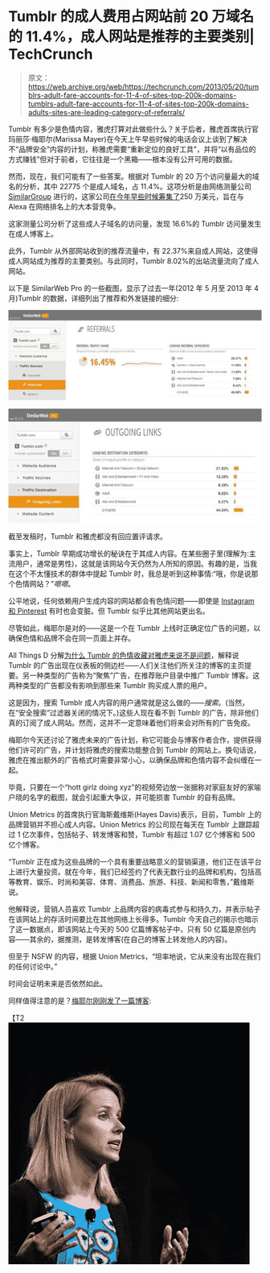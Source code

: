 # Tumblr 的成人费用占网站前 20 万域名的 11.4%，成人网站是推荐的主要类别| TechCrunch

> 原文：<https://web.archive.org/web/https://techcrunch.com/2013/05/20/tumblrs-adult-fare-accounts-for-11-4-of-sites-top-200k-domains-tumblrs-adult-fare-accounts-for-11-4-of-sites-top-200k-domains-adults-sites-are-leading-category-of-referrals/>

Tumblr 有多少是色情内容，雅虎打算对此做些什么？关于后者，雅虎首席执行官玛丽莎·梅耶尔(Marissa Mayer)在今天上午早些时候的电话会议上谈到了解决不“品牌安全”内容的计划，称雅虎需要“重新定位的良好工具”，并将“以有品位的方式赚钱”但对于前者，它往往是一个黑箱——根本没有公开可用的数据。

然而，现在，我们可能有了一些答案。根据对 Tumblr 的 20 万个访问量最大的域名的分析，其中 22775 个是成人域名，占 11.4%。这项分析是由网络测量公司 [SimilarGroup](https://web.archive.org/web/20230326023937/http://www.similarweb.com/) 进行的，这家公司[在今年早些时候筹集了](https://web.archive.org/web/20230326023937/https://techcrunch.com/2013/01/29/similargroup-raises-2-5-million-to-take-on-alexas-often-terrible-web-rankings-with-its-new-similarweb-service/)250 万美元，旨在与 Alexa 在网络排名上的大本营竞争。

这家测量公司分析了这些成人子域名的访问量，发现 16.6%的 Tumblr 访问量发生在成人博客上。

此外，Tumblr 从外部网站收到的推荐流量中，有 22.37%来自成人网站，这使得成人网站成为推荐的主要类别。与此同时，Tumblr 8.02%的出站流量流向了成人网站。

以下是 SimilarWeb Pro 的一些截图，显示了过去一年(2012 年 5 月至 2013 年 4 月)Tumblr 的数据，详细列出了推荐和外发链接的细分:

[![image001](img/8cfaa80f843315fc82f35df8e431ffbc.png)](https://web.archive.org/web/20230326023937/https://techcrunch.com/2013/05/20/tumblrs-adult-fare-accounts-for-11-4-of-sites-top-200k-domains-tumblrs-adult-fare-accounts-for-11-4-of-sites-top-200k-domains-adults-sites-are-leading-category-of-referrals/image001-37/)

[![image002](img/976c3a54f6a2beb7f4ac187fab8d288d.png)](https://web.archive.org/web/20230326023937/https://techcrunch.com/2013/05/20/tumblrs-adult-fare-accounts-for-11-4-of-sites-top-200k-domains-tumblrs-adult-fare-accounts-for-11-4-of-sites-top-200k-domains-adults-sites-are-leading-category-of-referrals/image002-20/)

截至发稿时，Tumblr 和雅虎都没有回应置评请求。

事实上，Tumblr 早期成功增长的秘诀在于其成人内容。在某些圈子里(理解为:主流用户，通常是男性)，这就是该网站今天仍然为人所知的原因。有趣的是，当我在这个不太懂技术的群体中提起 Tumblr 时，我总是听到这种事情:“哦，你是说那个色情网站？”*嗯嗯*。

公平地说，任何依赖用户生成内容的网站都会有色情问题——即使是 [Instagram 和 Pinterest](https://web.archive.org/web/20230326023937/https://techcrunch.com/2012/05/12/pornterest-vs-pornstagram-vs-tumblrs-nsfw/) 有时也会变脏。但 Tumblr 似乎比其他网站更出名。

尽管如此，梅耶尔是对的——这是一个在 Tumblr 上线时正确定位广告的问题，以确保色情和品牌不会在同一页面上并存。

All Things D 分解[为什么 Tumblr 的色情收藏对雅虎来说不是问题](https://web.archive.org/web/20230326023937/http://allthingsd.com/20130518/why-yahoo-doesnt-think-tumblr-has-a-porn-problem/)，解释说 Tumblr 的广告出现在仪表板的侧边栏——人们关注他们所关注的博客的主页提要。另一种类型的广告称为“聚焦”广告，在推荐账户目录中推广 Tumblr 博客。这两种类型的广告都没有影响到那些来 Tumblr 购买成人票的用户。

这是因为，搜索 Tumblr 成人内容的用户通常就是这么做的——*搜索*。(当然，在“安全搜索”过滤器关闭的情况下。)这些人现在看不到 Tumblr 的广告，除非他们真的订阅了成人网站。然而，这并不一定意味着他们将来会对所有的广告免疫。

梅耶尔今天还讨论了雅虎未来的广告计划，称它可能会与博客作者合作，提供获得他们许可的广告，并计划将雅虎的搜索功能整合到 Tumblr 的网站上。换句话说，雅虎在推出额外的广告格式时需要非常小心，以确保品牌和色情内容不会纠缠在一起。

毕竟，只要在一个“hott girlz doing xyz”的视频旁边放一张据称对家庭友好的家喻户晓的名字的截图，就会引起重大争议，并可能损害 Tumblr 的自有品牌。

Union Metrics 的首席执行官海斯戴维斯(Hayes Davis)表示，目前，Tumblr 上的品牌营销并不担心成人内容。Union Metrics 的公司现在每天在 Tumblr 上跟踪超过 1 亿次事件，包括帖子、转发博客和赞，Tumblr 有超过 1.07 亿个博客和 500 亿个博客。

“Tumblr 正在成为这些品牌的一个具有重要战略意义的营销渠道，他们正在该平台上进行大量投资。就在今年，我们已经签约了代表无数行业的品牌和机构，包括高等教育、娱乐、时尚和美容、体育、消费品、旅游、科技、新闻和零售，”戴维斯说。

他解释说，营销人员喜欢 Tumblr 上品牌内容的病毒式参与和持久力，并表示帖子在该网站上的存活时间要比在其他网络上长得多。Tumblr 今天自己的揭示也暗示了这一数据点，即该网站上今天的 500 亿篇博客帖子中，只有 50 亿篇是原创内容——其余的，据推测，是转发博客(在自己的博客上转发他人的内容)。

但至于 NSFW 的内容，根据 Union Metrics，“坦率地说，它从来没有出现在我们的任何讨论中。”

时间会证明未来是否依然如此。

同样值得注意的是？[梅耶尔刚刚发了一篇博客](https://web.archive.org/web/20230326023937/http://marissamayr.tumblr.com/post/50907453679/the-great-workplace-dilemmas-of-our-time):

【T2![tumblr-yahoo](img/f13de0ae516e8a57593f1dd30fb6b266.png)